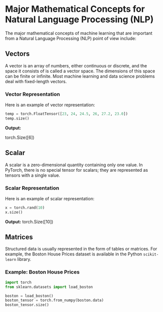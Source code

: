  # Major Mathematical Concepts for Natural Language Processing (NLP)

The major mathematical concepts of machine learning that are important from a Natural Language Processing (NLP) point of view include:
 
## Vectors

A vector is an array of numbers, either continuous or discrete, and the space it consists of is called a vector space. The dimensions of this space can be finite or infinite. Most machine learning and data science problems deal with fixed-length vectors.

### Vector Representation

Here is an example of vector representation:

```python
temp = torch.FloatTensor([23, 24, 24.5, 26, 27.2, 23.0])
temp.size()
```
**Output:**

torch.Size([6])

## Scalar

A scalar is a zero-dimensional quantity containing only one value. In PyTorch, there is no special tensor for scalars; they are represented as tensors with a single value.

### Scalar Representation

Here is an example of scalar representation:

```python
x = torch.rand(10)
x.size()
```
**Output:**
torch.Size([10])

## Matrices

Structured data is usually represented in the form of tables or matrices. For example, the Boston House Prices dataset is available in the Python `scikit-learn` library.

### Example: Boston House Prices

```python
import torch
from sklearn.datasets import load_boston

boston = load_boston()
boston_tensor = torch.from_numpy(boston.data)
boston_tensor.size()

```
